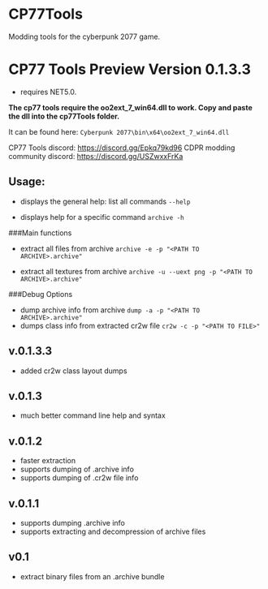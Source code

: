 # CP77Tools
Modding tools for the cyberpunk 2077 game.

# CP77 Tools Preview Version 0.1.3.3

- requires NET5.0.

**The cp77 tools require the oo2ext_7_win64.dll to work.
Copy and paste the dll into the cp77Tools folder.**

It can be found here:
`Cyberpunk 2077\bin\x64\oo2ext_7_win64.dll`

CP77 Tools discord: https://discord.gg/Epkq79kd96
CDPR modding community discord: https://discord.gg/USZwxxFrKa 


## Usage: 
* displays the general help: list all commands
`--help`

* displays help for a specific command
`archive -h`

###Main functions
* extract all files from archive
`archive -e -p "<PATH TO ARCHIVE>.archive"`

* extract all textures from archive
`archive -u --uext png -p "<PATH TO ARCHIVE>.archive"`


###Debug Options
* dump archive info from archive
`dump -a -p "<PATH TO ARCHIVE>.archive"`
* dumps class info from extracted cr2w file
`cr2w -c -p "<PATH TO FILE>"` 

## v.0.1.3.3
- added cr2w class layout dumps

## v.0.1.3
- much better command line help and syntax

## v.0.1.2
- faster extraction
- supports dumping of .archive info
- supports dumping of .cr2w file info

## v.0.1.1
- supports dumping .archive info
- supports extracting and decompression of archive files

## v0.1
- extract binary files from an .archive bundle



